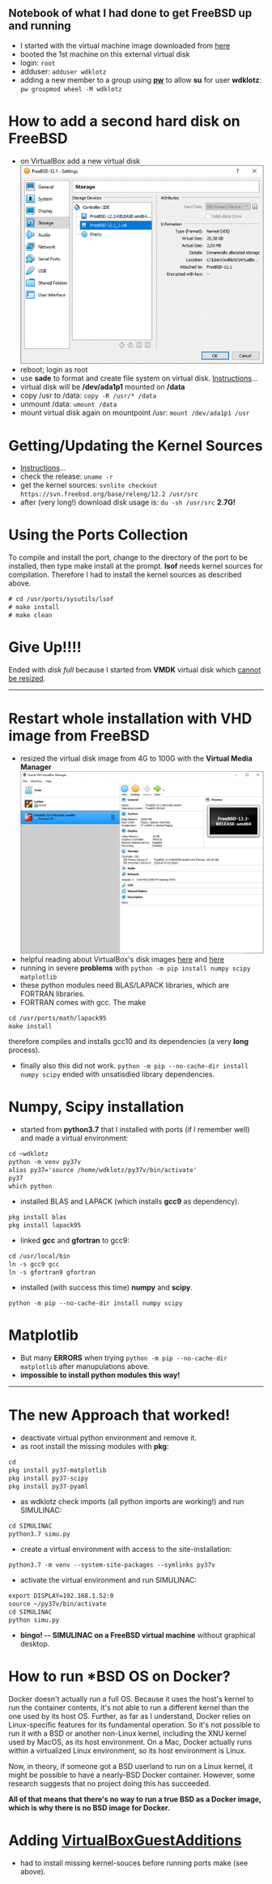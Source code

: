 ## Notebook of what I had done to get FreeBSD up and running
* I started with the virtual machine image downloaded from [here](https://download.freebsd.org/ftp/releases/VM-IMAGES/12.2-RELEASE/amd64/Latest/FreeBSD-12.2-RELEASE-amd64.vmdk.xz)
* booted the 1st machine on this external virtual disk
* login: `root`
* adduser: `adduser wdklotz`
* adding a new member to a group using [__pw__](https://docs.freebsd.org/en/books/handbook/basics/#users-synopsis)
to allow **su** for user **wdklotz**: `pw groupmod wheel -M wdklotz`

# How to add a second hard disk on FreeBSD
* on VirtualBox add a new virtual disk 
![Virtual Media Manager](VBx1.gif)
* reboot; login as root
* use **sade** to format and create file system on virtual disk. [Instructions](https://www.cyberciti.biz/faq/freebsd-adding-second-hard-disk-howto/)...
* virtual disk will be **/dev/ada1p1** mounted on **/data**
* copy /usr to /data: `copy -R /usr/* /data`
* unmount /data: `umount /data`
* mount virtual disk again on mountpoint /usr: `mount /dev/ada1p1 /usr`

# Getting/Updating the Kernel Sources
* [Instructions](https://docs.freebsd.org/en_US.ISO8859-1/books/handbook/makeworld.html)...
* check the release: `uname -r`
* get the kernel sources: `svnlite checkout https://svn.freebsd.org/base/releng/12.2 /usr/src`
* after (very long!) download disk usage is: `du -sh /usr/src` **2.7G!** 

# Using the Ports Collection
To compile and install the port, change to the directory of the port to be installed, 
then type make install at the prompt. **lsof** needs kernel sources for compilation. Therefore I had to 
install the kernel sources as described above.
```
# cd /usr/ports/sysutils/lsof
# make install
# make clean
```

# Give Up!!!!
Ended with _disk full_ because I started from **VMDK** virtual disk 
which [cannot be resized](https://docs.oracle.com/en/virtualization/virtualbox/6.0/user/vboxmanage-modifymedium.html).

-----------------------------------------------
# Restart whole installation with VHD image from FreeBSD
* resized the virtual disk image from 4G to 100G with the **Virtual Media Manager**
![Virtual disk VHD resized from 4G to 100G](VBx2.gif)
* helpful reading about VirtualBox's disk images [here](https://docs.oracle.com/en/virtualization/virtualbox/6.0/user/vdidetails.html) and [here](https://docs.oracle.com/en/virtualization/virtualbox/6.0/user/vboxmanage-modifymedium.html)
* running in severe **problems** with `python -m pip install numpy scipy matplotlib`
* these python modules need BLAS/LAPACK libraries, which are FORTRAN libraries.
* FORTRAN comes with gcc. The make 
```
cd /usr/ports/math/lapack95
make install
```
therefore compiles and installs gcc10 and its dependencies (a very __long__ process).
* finally also this did not work. `python -m pip --no-cache-dir install numpy scipy` ended with unsatisdied library dependencies.

# Numpy, Scipy installation
* started from **python3.7** that I installed with ports (if I remember well) and made a 
virtual environment:
```
cd ~wdklotz
python -m venv py37v
alias py37='source /home/wdklotz/py37v/bin/activate'
py37
which python
```
* installed BLAS and LAPACK (which installs **gcc9** as dependency).
```
pkg install blas
pkg install lapack95
```
* linked **gcc** and **gfortran** to gcc9:
```
cd /usr/local/bin
ln -s gcc9 gcc
ln -s gfortran9 gfortran
```
* installed (with success this time) **numpy** and **scipy**.
```
python -m pip --no-cache-dir install numpy scipy
```

# Matplotlib
* But many **ERRORS** when trying `python -m pip --no-cache-dir matplotlib` after manupulations above.
* __impossible to install python modules this way!__
-----------------------------------------------
# The new Approach that worked!
* deactivate virtual python environment and remove it.
* as root install the missing modules with **pkg**:
```
cd
pkg install py37-matplotlib
pkg install py37-scipy
pkg install py37-pyaml
```
* as wdklotz check imports (all python imports are working!) and run SIMULINAC:
```
cd SIMULINAC
python3.7 simu.py
```
* create a virtual environment with access to the site-installation:
```
python3.7 -m venv --system-site-packages --symlinks py37v
```
* activate the virtual environment and run SIMULINAC:
```
export DISPLAY=192.168.1.52:0
source ~/py37v/bin/activate
cd SIMULINAC
python simu.py
```
* __bingo! -- SIMULINAC on a FreeBSD virtual machine__ without graphical desktop.

# How to run *BSD OS on Docker?
Docker doesn't actually run a full OS. Because it uses the host's kernel to run the container contents, it's not able to run a different kernel than the one used by its host OS. Further, as far as I understand, Docker relies on Linux-specific features for its fundamental operation. So it's not possible to run it with a BSD or another non-Linux kernel, including the XNU kernel used by MacOS, as its host environment. On a Mac, Docker actually runs within a virtualized Linux environment, so its host environment is Linux.

Now, in theory, if someone got a BSD userland to run on a Linux kernel, it might be possible to have a nearly-BSD Docker container. However, some research suggests that no project doing this has succeeded.

__All of that means that there's no way to run a true BSD as a Docker image, which is why there is no BSD image for Docker.__

# Adding [VirtualBoxGuestAdditions](https://docs.freebsd.org/en_US.ISO8859-1/books/handbook/virtualization-guest-virtualbox.html)
* had to install missing kernel-souces before running ports make (see above).